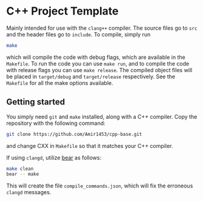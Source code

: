 # C++ Project Template

Mainly intended for use with the `clang++` compiler. The source files go to `src` and the header files go to `include`. To compile, simply run

```sh
make
```

which will compile the code with debug flags, which are available in the `Makefile`. To run the code you can use `make run`, and to compile the code with release flags you can use `make release`. The compiled object files will be placed in `target/debug` and `target/release` respectively. See the `Makefile` for all the make options available.

## Getting started

You simply need `git` and `make` installed, along with a C++ compiler. Copy the repository with the following command:

```sh
git clone https://github.com/Amir1453/cpp-base.git
```

and change CXX in `Makefile` so that it matches your C++ compiler.

If using `clangd`, utilize [bear](https://github.com/rizsotto/Bear) as follows:

```sh
make clean
bear -- make
```

This will create the file `compile_commands.json`, which will fix the erroneous `clangd` messages.
